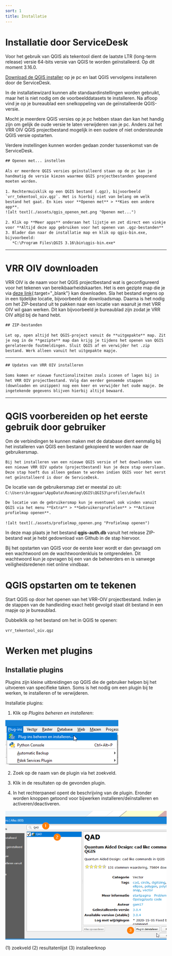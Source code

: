 ```yaml
---
sort: 1
title: Installatie
---
```


# Installatie door ServiceDesk

Voor het gebruik van QGIS als tekentool dient de laatste LTR (long-term release) versie 64-bits versie van QGIS te worden geïnstalleerd. Op dit moment 3.16.0. 

[Download de QGIS installer](https://qgis.org/nl/site/forusers/download.html) op je pc en laat QGIS vervolgens installeren door de ServiceDesk.

In de installatiewizard kunnen alle standaardinstellingen worden gebruikt, maar het is niet nodig om de voorbeelddatasets te installeren. Na afloop vind je op je bureaublad een snelkoppeling van de geïnstalleerde QGIS-versie.

Mocht je meerdere QGIS versies op je pc hebben staan dan kan het handig zijn om gelijk de oude versie te laten verwijderen van je pc. Anders zal het VRR OIV QGIS projectbestand mogelijk in een oudere of niet ondersteunde QGIS versie opstarten.

Verdere instellingen kunnen worden gedaan zonder tussenkomst van de ServiceDesk.

```note
## Openen met... instellen

Als er meerdere QGIS versies geïnstalleerd staan op de pc kan je handmatig de versie kiezen waarmee QGIS projectbestanden geopenend moeten worden.

1. Rechtermuisklik op een QGIS bestand (.qgz), bijvoorbeeld `vrr_tekentool_oiv.qgz`. Het is hierbij niet van belang om welk bestand het gaat. En kies voor **Openen met** > **Kies een andere app**.
![alt text](./assets/qgis_openen_met.png "Openen met...")

2. Klik op **Meer apps** onderaan het lijstje en zet direct een vinkje voor **Altijd deze app gebruiken voor het openen van .qgz-bestanden**
3. Blader dan naar de installatie map en klik op qgis-bin.exe, bijvoorbeeld:
   *C:\Program Files\QGIS 3.16\bin\qgis-bin.exe*
```
****

# VRR OIV downloaden

VRR OIV is de naam voor het QGIS projectbestand wat is geconfigureerd voor het tekenen van bereikbaarheidskaarten. Het is een gezipte map die je via [deze link](https://github.com/VR-RR/vrr-oiv/zipball/main){:target="_blank"} kan downloaden. Sla het bestand ergens op in een tijdelijke locatie, bijvoorbeeld de downloadsmap. Daarna is het nodig om het ZIP-bestand uit te pakken naar een locatie van waaruit je met VRR OIV wil gaan werken. Dit kan bijvoorbeeld je bureaublad zijn zodat je VRR OIV altijd bij de hand hebt.

```danger
## ZIP-bestanden

Let op, open altijd het QGIS-project vanuit de **uitgepakte** map. Zit je nog in de **gezipte** map dan krijg je tijdens het openen van QGIS gerelateerde foutmeldingen. Sluit QGIS af en verwijder het .zip bestand. Werk alleen vanuit het uitgepakte mapje.

```
****

```note
## Updates van VRR OIV installeren

Soms komen er nieuwe functionaliteiten zoals iconen of lagen bij in het VRR OIV projectbestand. Volg dan eerder genoemde stappen (downloaden en unzippen) nog een keer en verwijder het oude mapje. De ingetekende gegevens blijven hierbij altijd bewaard.

```
****


# QGIS voorbereiden op het eerste gebruik door gebruiker

Om de verbindingen te kunnen maken met de database dient eenmalig bij het installeren van QGIS een bestand gekopieerd te worden naar de gebruikersmap.

```note
Bij het installeren van een nieuwe QGIS versie of het downloaden van een nieuwe VRR OIV update (projectbestand) kun je deze stap overslaan. Deze stap hoeft dus alleen gedaan te worden indien QGIS voor het eerst net geïnstalleerd is door de ServiceDesk.
```

De locatie van de gebruikersmap ziet er meestal zo uit: ```C:\Users\braggaar\AppData\Roaming\QGIS\QGIS3\profiles\default```


```tip
De locatie van de gebruikersmap kun je eventueel ook vinden vanuit QGIS via het menu **Extra** > **Gebruikersprofielen** > **Actieve profielmap openen**.

![alt text](./assets/profielmap_openen.png "Profielmap openen")
```

In deze map plaats je het bestand **qgis-auth.db** vanuit het release ZIP-bestand wat je hebt gedownload van Github in de stap hiervoor.

Bij het opstarten van QGIS voor de eerste keer wordt er dan gevraagd om een wachtwoord om de wachtwoordenkluis te ontgrendelen. Dit wachtwoord kun je opvragen bij een van de beheerders en is vanwege veiligheidsredenen niet online vindbaar.

# QGIS opstarten om te tekenen

Start QGIS op door het openen van het VRR-OIV projectbestand. Indien je de stappen van de handleiding exact hebt gevolgd staat dit bestand in een mapje op je bureaublad.

Dubbelklik op het bestand om het in QGIS te openen:

`vrr_tekentool_oiv.qgz`

# Werken met plugins

## Installatie plugins

Plugins zijn kleine uitbreidingen op QGIS die de gebruiker helpen bij het uitvoeren van specifieke taken.
Soms is het nodig om een plugin bij te werken, te installeren of te verwijderen.

Installatie plugins:

1. Klik op *Plugins beheren en installeren*:

![alt text](./assets/install_plugins.png "Klik op Plugins beheren en installeren...")

2. Zoek op de naam van de plugin via het zoekveld.

3. Klik in de resultaten op de gevonden plugin.

4. In het rechterpaneel opent de beschrijving van de plugin. Eronder worden knoppen getoond voor bijwerken installeren/deïnstalleren en activeren/deactiveren.

![alt text](./assets/install_plugin.png "Werk de installatie van de plugin bij.")

(1) zoekveld
(2) resultatenlijst
(3) installeerknop
